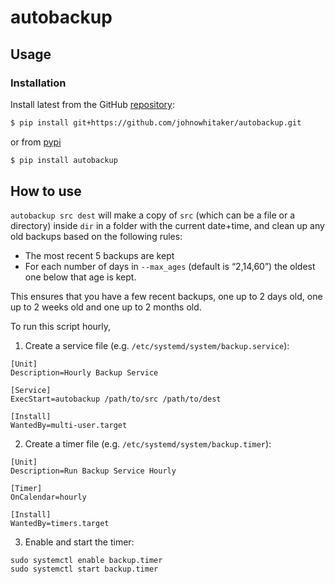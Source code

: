 # autobackup


<!-- WARNING: THIS FILE WAS AUTOGENERATED! DO NOT EDIT! -->

## Usage

### Installation

Install latest from the GitHub
[repository](https://github.com/johnowhitaker/autobackup):

``` sh
$ pip install git+https://github.com/johnowhitaker/autobackup.git
```

or from [pypi](https://pypi.org/project/autobackup/)

``` sh
$ pip install autobackup
```

## How to use

`autobackup src dest` will make a copy of `src` (which can be a file or
a directory) inside `dir` in a folder with the current date+time, and
clean up any old backups based on the following rules:

- The most recent 5 backups are kept
- For each number of days in `--max_ages` (default is “2,14,60”) the
  oldest one below that age is kept.

This ensures that you have a few recent backups, one up to 2 days old,
one up to 2 weeks old and one up to 2 months old.

To run this script hourly,

1.  Create a service file (e.g. `/etc/systemd/system/backup.service`):

<!-- -->

    [Unit]
    Description=Hourly Backup Service

    [Service]
    ExecStart=autobackup /path/to/src /path/to/dest

    [Install]
    WantedBy=multi-user.target

2.  Create a timer file (e.g. `/etc/systemd/system/backup.timer`):

<!-- -->

    [Unit]
    Description=Run Backup Service Hourly

    [Timer]
    OnCalendar=hourly

    [Install]
    WantedBy=timers.target

3.  Enable and start the timer:

<!-- -->

    sudo systemctl enable backup.timer
    sudo systemctl start backup.timer
